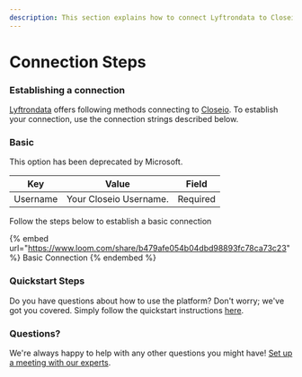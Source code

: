 ```yaml
---
description: This section explains how to connect Lyftrondata to Closeio.
---
```


# Connection Steps

### Establishing a connection

[Lyftrondata](https://www.lyftrondata.com) offers following methods connecting to [Closeio](https://www.lyftrondata.com/integration/sales-analytics/closeio/). To establish your connection, use the connection strings described below.

### Basic

This option has been deprecated by Microsoft.

| Key      | Value                  | Field    |
| -------- | ---------------------- | -------- |
| Username | Your Closeio Username. | Required |

Follow the steps below to establish a basic connection

{% embed url="https://www.loom.com/share/b479afe054b04dbd98893fc78ca73c23" %}
Basic Connection
{% endembed %}

### Quickstart Steps

Do you have questions about how to use the platform? Don't worry; we've got you covered. Simply follow the quickstart instructions [here](./).

### Questions? <a href="#questions" id="questions"></a>

We're always happy to help with any other questions you might have! [Set up a meeting with our experts](https://www.lyftrondata.com/book-a-meeting/).
